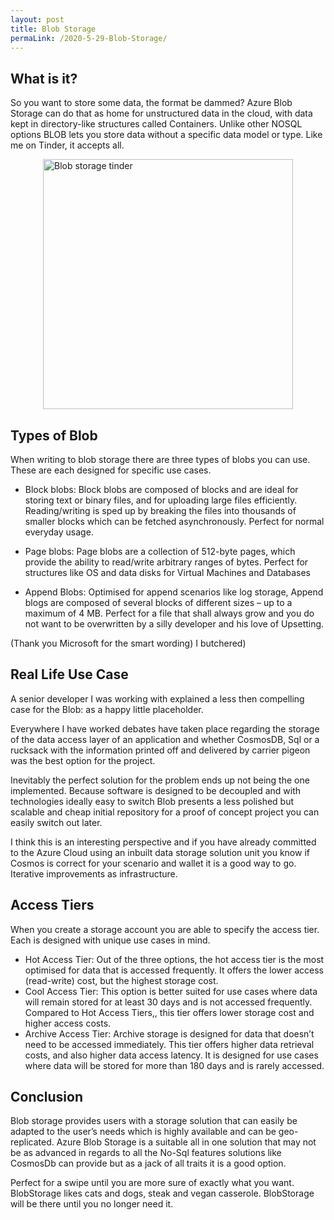 ```yaml
---
layout: post
title: Blob Storage
permaLink: /2020-5-29-Blob-Storage/
---
```

<h2>What is it? </h2>

So you want to store some data, the format be dammed? Azure Blob Storage can do that as home for unstructured data in the cloud, with data kept in directory-like structures called Containers. Unlike other NOSQL options BLOB lets you store data without a specific data model or type. Like me on Tinder, it accepts all.

<img src="{{ site.baseurl }}/images/blobTinder.png" alt="Blob storage tinder" 
    style="width: 400px;
    display: block;
    margin-left: auto;
    margin-right: auto;"/>

<h2>Types of Blob</h2>
When writing to blob storage there are three types of blobs you can use.  These are each designed for specific use cases. 

* Block blobs: Block blobs are composed of blocks and are ideal for storing text or binary files, and for uploading large files efficiently. Reading/writing is sped up by breaking the files into thousands of smaller blocks which can be fetched asynchronously.  Perfect for normal everyday usage.

* Page blobs: Page blobs are a collection of 512-byte pages, which provide the ability to read/write arbitrary ranges of bytes. Perfect for structures like OS and data disks for Virtual Machines and Databases

* Append Blobs: Optimised for append scenarios like log storage, Append blogs are composed of several blocks of different sizes – up to a maximum of 4 MB. Perfect for a file that shall always grow and you do not want to be overwritten by a silly developer and his love of Upsetting. 

(Thank you Microsoft for the smart wording) I butchered)

<h2>Real Life Use Case </h2>

A senior developer I was working with explained a less then compelling case for the Blob: as a happy little placeholder. 

Everywhere I have worked debates have taken place regarding the storage of the data access layer of an application and whether CosmosDB, Sql or a rucksack with the information printed off and delivered by carrier pigeon was the best option for the project. 

Inevitably the perfect solution for the problem ends up not being the one implemented. Because software is designed to be decoupled and with technologies ideally easy to switch Blob presents a less polished but scalable and cheap initial repository for a proof of concept project you can easily switch out later.  

I think this is an interesting perspective and if you have already committed to the Azure Cloud using an inbuilt data storage solution unit you know if Cosmos is correct for your scenario and wallet it is a good way to go.  Iterative improvements as infrastructure. 

<h2>Access Tiers</h2>
When you create a storage account you are able to specify the access tier. Each is designed with unique use cases in mind. 

* Hot Access Tier: Out of the three options, the hot access tier is the most optimised for data that is accessed frequently. It offers the lower access (read-write) cost, but the highest storage cost.
* Cool Access Tier: This option is better suited for use cases where data will remain stored for at least 30 days and is not accessed frequently. Compared to Hot Access Tiers,, this tier offers lower storage cost and higher access costs.
* Archive Access Tier: Archive storage is designed for data that doesn’t need to be accessed immediately. This tier offers higher data retrieval costs, and also higher data access latency. It is designed for use cases where data will be stored for more than 180 days and is rarely accessed.

<h2>Conclusion</h2>

Blob storage provides users with a storage solution that can easily be adapted to the user’s needs which is highly available and can be geo-replicated. Azure Blob Storage is a suitable all in one solution that may not be as advanced in regards to all the  No-Sql features solutions like CosmosDb can provide but as a jack of all traits it is a good option.

Perfect for a swipe until you are more sure of exactly what you want. BlobStorage likes cats and dogs, steak and vegan casserole. BlobStorage will be there until you no longer need it. 
